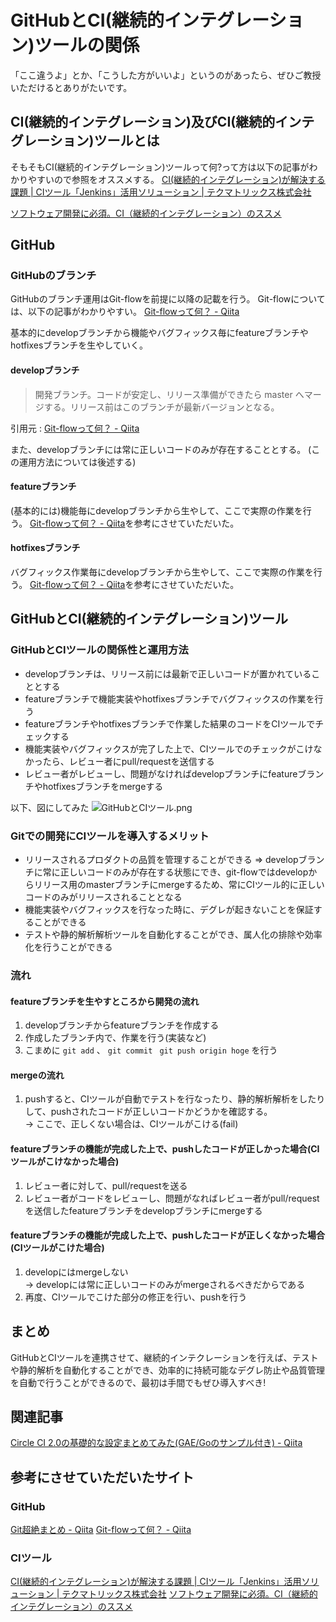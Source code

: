 # GitHubとCI(継続的インテグレーション)ツールの関係

「ここ違うよ」とか、「こうした方がいいよ」というのがあったら、ぜひご教授いただけるとありがたいです。

## CI(継続的インテグレーション)及びCI(継続的インテグレーション)ツールとは
そもそもCI(継続的インテグレーション)ツールって何?って方は以下の記事がわかりやすいので参照をオススメする。
[CI(継続的インテグレーション)が解決する課題 | CIツール「Jenkins」活用ソリューション | テクマトリックス株式会社](https://www.techmatrix.co.jp/product/cisolution/cisolution1.html)

[ソフトウェア開発に必須。CI（継続的インテグレーション）のススメ](https://persol-tech-s.co.jp/hatalabo/it_engineer/309.html)

## GitHub
### GitHubのブランチ
GitHubのブランチ運用はGit-flowを前提に以降の記載を行う。
Git-flowについては、以下の記事がわかりやすい。
[Git-flowって何？ - Qiita](https://qiita.com/KosukeSone/items/514dd24828b485c69a05)

基本的にdevelopブランチから機能やバグフィックス毎にfeatureブランチやhotfixesブランチを生やしていく。

#### developブランチ
> 開発ブランチ。コードが安定し、リリース準備ができたら master へマージする。リリース前はこのブランチが最新バージョンとなる。

引用元 : [Git-flowって何？ - Qiita](https://qiita.com/KosukeSone/items/514dd24828b485c69a05)

また、developブランチには常に正しいコードのみが存在することとする。
(この運用方法については後述する)


#### featureブランチ
(基本的には)機能毎にdevelopブランチから生やして、ここで実際の作業を行う。
[Git-flowって何？ - Qiita](https://qiita.com/KosukeSone/items/514dd24828b485c69a05)を参考にさせていただいた。

#### hotfixesブランチ
バグフィックス作業毎にdevelopブランチから生やして、ここで実際の作業を行う。
[Git-flowって何？ - Qiita](https://qiita.com/KosukeSone/items/514dd24828b485c69a05)を参考にさせていただいた。

## GitHubとCI(継続的インテグレーション)ツール
### GitHubとCIツールの関係性と運用方法
* developブランチは、リリース前には最新で正しいコードが置かれていることとする
* featureブランチで機能実装やhotfixesブランチでバグフィックスの作業を行う
* featureブランチやhotfixesブランチで作業した結果のコードをCIツールでチェックする
* 機能実装やバグフィックスが完了した上で、CIツールでのチェックがこけなかったら、レビュー者にpull/requestを送信する
* レビュー者がレビューし、問題がなければdevelopブランチにfeatureブランチやhotfixesブランチをmergeする

以下、図にしてみた
![GitHubとCIツール.png](https://qiita-image-store.s3.amazonaws.com/0/145611/cea1b213-14b1-1feb-1190-3cd05837d01f.png)



### Gitでの開発にCIツールを導入するメリット
* リリースされるプロダクトの品質を管理することができる
=> developブランチに常に正しいコードのみが存在する状態にでき、git-flowではdevelopからリリース用のmasterブランチにmergeするため、常にCIツール的に正しいコードのみがリリースされることとなる
* 機能実装やバグフィックスを行なった時に、デグレが起きないことを保証することができる
* テストや静的解析解析ツールを自動化することができ、属人化の排除や効率化を行うことができる

### 流れ
#### featureブランチを生やすところから開発の流れ
1. developブランチからfeatureブランチを作成する
2. 作成したブランチ内で、作業を行う(実装など)
3. こまめに `git add` 、 `git commit ` `git push origin hoge` を行う

#### mergeの流れ
1. pushすると、CIツールが自動でテストを行なったり、静的解析解析をしたりして、pushされたコードが正しいコードかどうかを確認する。<br>
→ ここで、正しくない場合は、CIツールがこける(fail)

#### featureブランチの機能が完成した上で、pushしたコードが正しかった場合(CIツールがこけなかった場合)
1. レビュー者に対して、pull/requestを送る
2. レビュー者がコードをレビューし、問題がなればレビュー者がpull/requestを送信したfeatureブランチをdevelopブランチにmergeする

#### featureブランチの機能が完成した上で、pushしたコードが正しくなかった場合(CIツールがこけた場合)
1. developにはmergeしない<br>
→ developには常に正しいコードのみがmergeされるべきだからである
2. 再度、CIツールでこけた部分の修正を行い、pushを行う

## まとめ
GitHubとCIツールを連携させて、継続的インテクレーションを行えば、テストや静的解析を自動化することができ、効率的に持続可能なデグレ防止や品質管理を自動で行うことができるので、最初は手間でもぜひ導入すべき!

## 関連記事
[Circle CI 2.0の基礎的な設定まとめてみた(GAE/Goのサンプル付き) - Qiita](https://qiita.com/Sekky0905/items/7f9aa94261e17e4fd040)

## 参考にさせていただいたサイト
### GitHub
[Git超絶まとめ - Qiita](https://qiita.com/masashi127/items/2e103c3fba9d1b058961)
[Git-flowって何？ - Qiita](https://qiita.com/KosukeSone/items/514dd24828b485c69a05)

### CIツール
[CI(継続的インテグレーション)が解決する課題 | CIツール「Jenkins」活用ソリューション | テクマトリックス株式会社](https://www.techmatrix.co.jp/product/cisolution/cisolution1.html)
[ソフトウェア開発に必須。CI（継続的インテグレーション）のススメ](https://persol-tech-s.co.jp/hatalabo/it_engineer/309.html)



